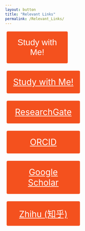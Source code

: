 ```yaml
---
layout: button
title: "Relevant Links"
permalink: /Relevant_Links/
---
```

<style>
.button {
  display: inline-block;
  border-radius: 4px;
  background-color: #f4511e;
  border: none;
  color: #FFFFFF;
  text-align: center;
  font-size: 28px;
  padding: 20px;
  width: 200px;
  transition: all 0.5s;
  cursor: pointer;
  margin: 5px;
}

.button span {
  cursor: pointer;
  display: inline-block;
  position: relative;
  transition: 0.5s;
}

.button span:after {
  content: '»';
  position: absolute;
  opacity: 0;
  top: 0;
  right: -20px;
  transition: 0.5s;
}

.button:hover span {
  padding-right: 25px;
}

.button:hover span:after {
  opacity: 1;
  right: 0;
}
</style>
 <p></p>
<a href="https://learning.linguist.top">
  <button class="button">Study with Me!</button>
</a>

<p><a href="https://learning.linguist.top" class="button">Study with Me!</a></p>
<p><a href="https://www.researchgate.net/profile/Shijie_Wang16" class="button">ResearchGate</a></p>
<p><a href="https://orcid.org/0000-0003-2624-8103" class="button">ORCID</a></p>
<p><a href="https://scholar.google.com/citations?user=JFb6Sd8AAAAJ&hl=zh-CN" class="button">Google Scholar</a></p>
<p><a href="https://www.zhihu.com/people/wang-shi-jie-44" class="button">Zhihu (知乎)</a></p>

